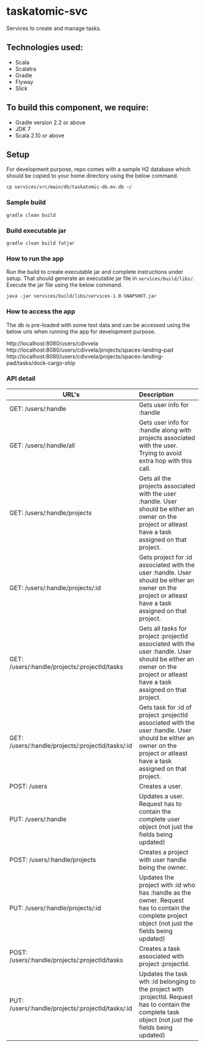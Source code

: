 taskatomic-svc
==============

Services to create and manage tasks.


## Technologies used:

*   Scala
*   Scalatra
*   Gradle
*   Flyway
*   Slick


## To build this component, we require:

*   Gradle version 2.2 or above
*   JDK 7
*   Scala 2.10 or above

## Setup

For development purpose, repo comes with a sample H2 database which should be copied to your home directory using the below command. 

```
cp services/src/main/db/taskatomic-db.mv.db ~/ 
```

### Sample build

```
gradle clean build
```

### Build executable jar

```
gradle clean build fatjar
```

### How to run the app

Run the build to create executable jar and complete instructions under setup. That should generate an executable jar file in ```services/build/libs/```. Execute the jar file using the below command.
 
```
java -jar services/build/libs/services-1.0-SNAPSHOT.jar
```

### How to access the app

The db is pre-loaded with some test data and can be accessed using the below urls when running the app for development purpose.

http://localhost:8080/users/cdivvela   
http://localhost:8080/users/cdivvela/projects/spacex-landing-pad   
http://localhost:8080/users/cdivvela/projects/spacex-landing-pad/tasks/dock-cargo-ship
  
### API detail  

| URL's                                               | Description
| ----------------------------------------------------|:---------------------------------------------------------------------
| GET: /users/:handle                                 | Gets user info for :handle   
| GET: /users/:handle/all                             | Gets user info for :handle along with projects associated with the user. Trying to avoid extra hop with this call.  
| GET: /users/:handle/projects                        | Gets all the projects associated with the user :handle. User should be either an owner on the project or atleast have a task assigned on that project.
| GET: /users/:handle/projects/:id                    | Gets project for :id associated with the user :handle. User should be either an owner on the project or atleast have a task assigned on that project.
| GET: /users/:handle/projects/:projectId/tasks       | Gets all tasks for project :projectId associated with the user :handle. User should be either an owner on the project or atleast have a task assigned on that project.
| GET: /users/:handle/projects/:projectId/tasks/:id   | Gets task for :id of project :projectId associated with the user :handle. User should be either an owner on the project or atleast have a task assigned on that project.
| POST: /users                                        | Creates a user.
| PUT: /users/:handle                                 | Updates a user. Request has to contain the complete user object (not just the fields being updated)
| POST: /users/:handle/projects                       | Creates a project with user handle being the owner.
| PUT: /users/:handle/projects/:id                    | Updates the project with :id who has :handle as the owner. Request has to contain the complete project object (not just the fields being updated)
| POST: /users/:handle/projects/:projectId/tasks      | Creates a task associated with project :projectId.
| PUT: /users/:handle/projects/:projectId/tasks/:id   | Updates the task wth :id belonging to the project with :projectId. Request has to contain the complete task object (not just the fields being updated)